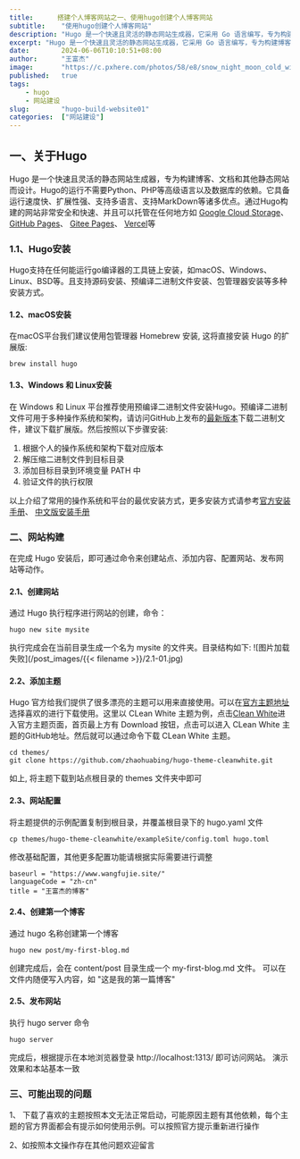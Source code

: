 ```yaml
---
title:      搭建个人博客网站之一、使用hugo创建个人博客网站
subtitle:    "使用hugo创建个人博客网站"
description: "Hugo 是一个快速且灵活的静态网站生成器，它采用 Go 语言编写，专为构建博客、文档和其他静态网站而设计。它具有高性能、简洁灵活的模板系统、扩展性强、支持多语言、支持MarkDown等诸多优点。本文将演示如何使用hugo搭建一个个人博客网站"
excerpt: "Hugo 是一个快速且灵活的静态网站生成器，它采用 Go 语言编写，专为构建博客、文档和其他静态网站而设计。它具有高性能、简洁灵活的模板系统、扩展性强、支持多语言、支持MarkDown等诸多优点。本文将演示如何使用hugo搭建一个个人博客网站"
date:        2024-06-06T10:10:51+08:00
author:      "王富杰"
image:       "https://c.pxhere.com/photos/58/e8/snow_night_moon_cold_winter_trees_landscape_nature-1083144.jpg!d"
published:   true
tags: 
    - hugo
    - 网站建设
slug:        "hugo-build-website01"
categories:  ["网站建设"]
---
```


## 一、关于Hugo
Hugo 是一个快速且灵活的静态网站生成器，专为构建博客、文档和其他静态网站而设计。Hugo的运行不需要Python、PHP等高级语言以及数据库的依赖。它具备运行速度快、扩展性强、支持多语言、支持MarkDown等诸多优点。通过Hugo构建的网站非常安全和快速、并且可以托管在任何地方如 [Google Cloud Storage](https://cloud.google.com/storage/)、 [GitHub Pages](https://pages.github.com/)、 [Gitee Pages](https://gitee.com/help/articles/4136)、 [Vercel](https://vercel.com/)等

### 1.1、Hugo安装
Hugo支持在任何能运行go编译器的工具链上安装，如macOS、Windows、Linux、BSD等。且支持源码安装、预编译二进制文件安装、包管理器安装等多种安装方式。

#### 1.2、macOS安装
在macOS平台我们建议使用包管理器 Homebrew 安装, 这将直接安装 Hugo 的扩展版:
```shell
brew install hugo
```

#### 1.3、Windows 和 Linux安装
在 Windows 和 Linux 平台推荐使用预编译二进制文件安装Hugo。预编译二进制文件可用于多种操作系统和架构，请访问GitHub上发布的[最新版本](https://github.com/gohugoio/hugo/releases/latest)下载二进制文件，建议下载扩展版。然后按照以下步骤安装:
1. 根据个人的操作系统和架构下载对应版本
2. 解压缩二进制文件到目标目录
3. 添加目标目录到环境变量 PATH 中
4. 验证文件的执行权限
   
以上介绍了常用的操作系统和平台的最优安装方式，更多安装方式请参考[官方安装手册](https://gohugo.io/installation/)、 [中文版安装手册](https://hugo.opendocs.io/installation/)


### 二、网站构建
在完成 Hugo 安装后，即可通过命令来创建站点、添加内容、配置网站、发布网站等动作。

#### 2.1、创建网站
通过 Hugo 执行程序进行网站的创建，命令：
```shell
hugo new site mysite
```
执行完成会在当前目录生成一个名为 mysite 的文件夹。目录结构如下:
![图片加载失败](/post_images/{{< filename >}}/2.1-01.jpg)
<!-- {{< rawhtml >}}
<img src="/images/{{< filename >}}/2.1-01.jpg" alt="图片未加载" style="float: left; margin-right: 10px;">
<div style="clear: both;"></div>
{{< /rawhtml >}} -->

#### 2.2、添加主题
Hugo 官方给我们提供了很多漂亮的主题可以用来直接使用。可以在[官方主题地址](https://themes.gohugo.io/)选择喜欢的进行下载使用。这里以 CLean White 主题为例，点击[Clean White](https://themes.gohugo.io/themes/hugo-theme-cleanwhite/)进入官方主题页面，首页最上方有 Download 按钮，点击可以进入 CLean White 主题的GitHub地址。然后就可以通过命令下载 CLean White 主题。
```shell
cd themes/
git clone https://github.com/zhaohuabing/hugo-theme-cleanwhite.git
```
如上, 将主题下载到站点根目录的 themes 文件夹中即可

#### 2.3、网站配置
将主题提供的示例配置复制到根目录，并覆盖根目录下的 hugo.yaml 文件
```shell
cp themes/hugo-theme-cleanwhite/exampleSite/config.toml hugo.toml
```
修改基础配置，其他更多配置功能请根据实际需要进行调整
```
baseurl = "https://www.wangfujie.site/"
languageCode = "zh-cn"
title = "王富杰的博客"
```

#### 2.4、创建第一个博客
通过 hugo 名称创建第一个博客
```shell
hugo new post/my-first-blog.md
```
创建完成后，会在 content/post 目录生成一个 my-first-blog.md 文件。 可以在文件内随便写入内容，如 "这是我的第一篇博客"

#### 2.5、发布网站
执行 hugo server 命令
```shell
hugo server
```
完成后，根据提示在本地浏览器登录 http://localhost:1313/ 即可访问网站。
演示效果和本站基本一致

### 三、可能出现的问题
1、 下载了喜欢的主题按照本文无法正常启动，可能原因主题有其他依赖，每个主题的官方界面都会有提示如何使用示例。可以按照官方提示重新进行操作  
  
2、如按照本文操作存在其他问题欢迎留言

